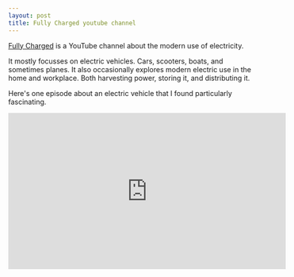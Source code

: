 ```yaml
---
layout: post
title: Fully Charged youtube channel
---
```


[Fully Charged](https://www.youtube.com/user/fullychargedshow/) is a YouTube channel about the modern use of electricity.

It mostly focusses on electric vehicles. Cars, scooters, boats, and sometimes planes. It also occasionally explores modern electric use in the home and workplace. Both harvesting power, storing it, and distributing it.

Here's one episode about an electric vehicle that I found particularly fascinating.

<iframe width="560" height="315" src="https://www.youtube.com/embed/037CAW4Yeug" frameborder="0" allow="autoplay; encrypted-media" allowfullscreen></iframe>

<!-- jump -->

